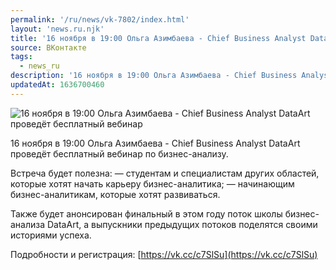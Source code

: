 ```yaml
---
permalink: '/ru/news/vk-7802/index.html'
layout: 'news.ru.njk'
title: '16 ноября в 19:00 Ольга Азимбаева - Chief Business Analyst DataArt проведёт бесплатный вебинар'
source: ВКонтакте
tags:
  - news_ru
description: '16 ноября в 19:00 Ольга Азимбаева - Chief Business Analyst DataArt проведёт бесплатный вебинар'
updatedAt: 1636700460
---
```

![16 ноября в 19:00 Ольга Азимбаева - Chief Business Analyst DataArt проведёт бесплатный вебинар](https://sun9-41.userapi.com/sun9-79/impg/1t73kUZ8Xi-BMWA_nDD4uZT4L0Ulru65oLrJrA/pH55F3Ww9tM.jpg?size=1280x720&quality=96&sign=14813a127851180bdeed048eec58fcae&c_uniq_tag=KWOWJCxJ3NP_9h9uFkCGCdtfD9tyaoXWmyZB0WDLb44&type=album)

16 ноября в 19:00 Ольга Азимбаева - Chief Business Analyst DataArt проведёт бесплатный вебинар по бизнес-анализу.

Встреча будет полезна:
— студентам и специалистам других областей, которые хотят начать карьеру бизнес-аналитика;
— начинающим бизнес-аналитикам, которые хотят развиваться.

Также будет анонсирован финальный в этом году поток школы бизнес-анализа DataArt, а выпускники предыдущих потоков поделятся своими историями успеха.

Подробности и регистрация: [https://vk.cc/c7SlSu](https://vk.cc/c7SlSu)
